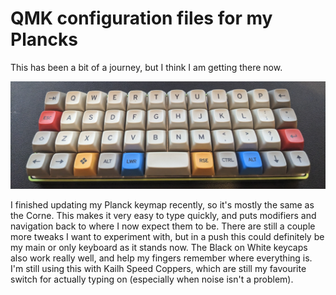 # QMK configuration files for my Plancks

This has been a bit of a journey, but I think I am getting there now.

![The first keyboard I built](./images/planck.jpg)

I finished updating my Planck keymap recently, so it's mostly the same as the Corne. This makes it very easy to type quickly, and puts modifiers and navigation back to where I now expect them to be. There are still a couple more tweaks I want to experiment with, but in a push this could definitely be my main or only keyboard as it stands now. The Black on White keycaps also work really well, and help my fingers remember where everything is. I'm still using this with Kailh Speed Coppers, which are still my favourite switch for actually typing on (especially when noise isn't a problem).

